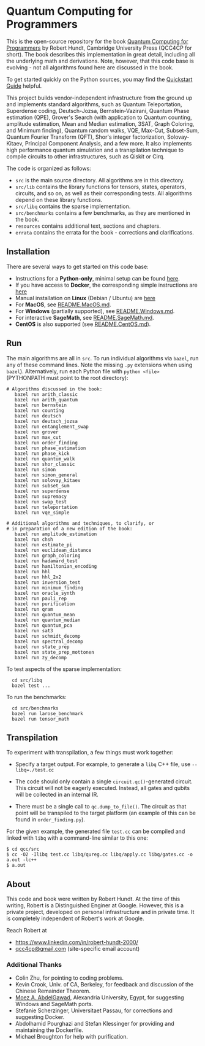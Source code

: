 # Quantum Computing for Programmers

This is the open-source repository for the book [Quantum Computing for Programmers](https://www.cambridge.org/us/academic/subjects/computer-science/algorithmics-complexity-computer-algebra-and-computational-g/quantum-computing-programmers?format=HB) by Robert Hundt, Cambridge University Press (QCC4CP for short). The book describes this implementation in great detail, including all the underlying math and derivations. Note, however, that this code base is evolving - not all algorithms found here are discussed in the book.

To get started quickly on the Python sources, you may find the [Quickstart Guide](https://github.com/qcc4cp/qcc/blob/main/resources/quickstart.md) helpful.

This project builds vendor-independent infrastructure from the ground up and implements standard algorithms, such as Quantum Teleportation, Superdense coding, Deutsch-Jozsa, Bernstein-Vazirani, Quantum Phase estimation (QPE), Grover's Search (with application to Quantum counting, amplitude estimation, Mean and Median estimation, 3SAT, Graph Coloring, and Minimum finding), Quantum random walks, VQE, Max-Cut, Subset-Sum, Quantum Fourier Transform (QFT), Shor's integer factorization, Solovay-Kitaev, Principal Component Analysis, and a few more. It also implements high performance quantum simulation and a transpilation technique to compile circuits to other infrastructures, such as Qiskit or Cirq.

The code is organized as follows:
*  `src` is the main source directory. All algorithms are in this directory.
*  `src/lib` contains the library functions for tensors, states, operators, circuits, and so on, as well as their corresponding tests. All algorithms depend on these library functions.
*  `src/libq` contains the sparse implementation.
*  `src/benchmarks` contains a few benchmarks, as they are mentioned in the book.
*  `resources` contains additional text, sections and chapters.
*  `errata` contains the errata for the book - corrections and clarifications.

## Installation

There are several ways to get started on this code base:

*   Instructions for a **Python-only**, minimal setup can be found [here](https://github.com/qcc4cp/qcc/blob/main/resources/quickstart.md#setup).
*   If you have access to **Docker**, the corresponding simple instructions are [here](resources/README.Docker.md)
*   Manual installation on **Linux** (Debian / Ubuntu) are [here](resources/README.Linux.md)
*   For **MacOS**, see [README.MacOS.md](resources/README.MacOS.md).
*   For **Windows** (partially supported), see [README.Windows.md](resources/README.Windows.md).
*   For interactive **SageMath**, see [README.SageMath.md](resources/README.SageMath.md).
*   **CentOS** is also supported (see [README.CentOS.md](resources/README.CentOS.md)).


## Run

The main algorithms are all in `src`.
To run individual algorithms via `bazel`, run any of these command lines. Note the missing `.py` extensions when using `bazel`). Alternatively, run each Python file with `python <file>` (PYTHONPATH must point to the root directory):

```
# Algorithms discussed in the book:
   bazel run arith_classic
   bazel run arith_quantum
   bazel run bernstein
   bazel run counting
   bazel run deutsch
   bazel run deutsch_jozsa
   bazel run entanglement_swap
   bazel run grover
   bazel run max_cut
   bazel run order_finding
   bazel run phase_estimation
   bazel run phase_kick
   bazel run quantum_walk
   bazel run shor_classic
   bazel run simon
   bazel run simon_general
   bazel run solovay_kitaev
   bazel run subset_sum
   bazel run superdense
   bazel run supremacy
   bazel run swap_test
   bazel run teleportation
   bazel run vqe_simple

# Additional algorithms and techniques, to clarify, or
# in preparation of a new edition of the book:
   bazel run amplitude_estimation
   bazel run chsh
   bazel run estimate_pi
   bazel run euclidean_distance
   bazel run graph_coloring
   bazel run hadamard_test
   bazel run hamiltonian_encoding
   bazel run hhl
   bazel run hhl_2x2
   bazel run inversion_test
   bazel run minimum_finding
   bazel run oracle_synth
   bazel run pauli_rep
   bazel run purification
   bazel run qram
   bazel run quantum_mean
   bazel run quantum_median
   bazel run quantum_pca
   bazel run sat3
   bazel run schmidt_decomp
   bazel run spectral_decomp
   bazel run state_prep
   bazel run state_prep_mottonen
   bazel run zy_decomp

```

To test aspects of the sparse implementation:

```
  cd src/libq
  bazel test ...
```

To run the benchmarks:

```
  cd src/benchmarks
  bazel run larose_benchmark
  bazel run tensor_math
```

## Transpilation

To experiment with transpilation, a few things must work together:
   * Specify a target output. For example, to generate a `libq` C++ file, use `--libq=./test.cc`

   * The code should only contain a single `circuit.qc()`-generated circuit. This circuit will not
     be eagerly executed. Instead, all gates and qubits will be collected in an internal IR.

   * There must be a single call to `qc.dump_to_file()`. The circuit as that point
     will be transpiled to the target platform (an example of this can be found in
     `order_finding.py`).

For the given example, the generated file `test.cc` can be compiled and linked with `libq`
with a command-line similar to this one:
```
$ cd qcc/src
$ cc -O2 -Ilibq test.cc libq/qureg.cc libq/apply.cc libq/gates.cc -o a.out -lc++
$ a.out
```

## About

This code and book were written by Robert Hundt. At the time of this writing, Robert
is a Distinguished Enginer at Google. However, this is a private project, developed on
personal infrastructure and in private time. It is completely independent of Robert's work
at Google.

Reach Robert at
*  https://www.linkedin.com/in/robert-hundt-2000/
*  qcc4cp@gmail.com (site-specific email account)

### Additional Thanks
*  Colin Zhu, for pointing to coding problems.
*  Kevin Crook, Univ. of CA, Berkeley, for feedback and discussion of the Chinese Remainder Theorem.
*  [Moez A. AbdelGawad](http://eng.staff.alexu.edu.eg/~moez/), Alexandria University, Egypt, for suggesting Windows and SageMath ports.
*  Stefanie Scherzinger, Universitaet Passau, for corrections and suggesting Docker.
*  Abdolhamid Pourghazi and Stefan Klessinger for providing and maintaining the Dockerfile.
*  Michael Broughton for help with purification.
